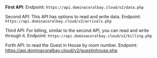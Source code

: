 **First API**: 
Endpoint:
`https://api.dominacoralbay.cloud/v2/data.php`



Second API: This API has options to read and write data.
Endpoint:
`https://api.dominacoralbay.cloud/v2/arrivals.php`



Third API: For billing, similar to the second API, you can read and write through it.
Endpoint:
`https://api.dominacoralbay.cloud/v2/billing.php`



Forth API: to read the Guest in House by room number.
Endpoint:
https://api.dominacoralbay.cloud/v2/guestinhouse.php


